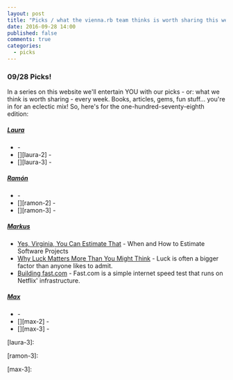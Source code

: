 ```yaml
---
layout: post
title: "Picks / what the vienna.rb team thinks is worth sharing this week"
date: 2016-09-28 14:00
published: false
comments: true
categories:
  - picks
---
```


### 09/28 Picks!

In a series on this website we'll entertain YOU with our picks - or: what we think is worth sharing - every week.
Books, articles, gems, fun stuff... you're in for an eclectic mix! So, here's for the one-hundred-seventy-eighth edition:


##### [Laura][laura]
- [][laura-1] -
- [][laura-2] -
- [][laura-3] -

##### [Ramón][ramon]
- [][ramon-1] -
- [][ramon-2] -
- [][ramon-3] -

##### [Markus][markus]
- [Yes, Virginia, You Can Estimate That][markus-1] - When and How to Estimate Software Projects
- [Why Luck Matters More Than You Might Think][markus-2] - Luck is often a bigger factor than anyone likes to admit.
- [Building fast.com][markus-3] - Fast.com is a simple internet speed test that runs on Netflix' infrastructure.

##### [Max][max]
- [][max-1] -
- [][max-2] -
- [][max-3] -



[laura]: https://www.twitter.com/alicetragedy
[laura-1]:
[laura-2]:
[laura-3]:

[ramon]: https://twitter.com/senorhuidobro
[ramon-1]:
[ramon-2]:
[ramon-3]:

[markus]: https://twitter.com/nuclearsquid
[markus-1]: https://medium.com/@skamille/yes-virginia-you-can-estimate-that-e33303eec9cf#.cq2buu2q6
[markus-2]: http://www.theatlantic.com/magazine/archive/2016/05/why-luck-matters-more-than-you-might-think/476394/
[markus-3]: http://techblog.netflix.com/2016/08/building-fastcom.html

[max]: https://www.twitter.com/klappradla
[max-1]:
[max-2]:
[max-3]:


